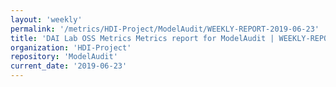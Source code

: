 ```yaml
---
layout: 'weekly'
permalink: '/metrics/HDI-Project/ModelAudit/WEEKLY-REPORT-2019-06-23'
title: 'DAI Lab OSS Metrics Metrics report for ModelAudit | WEEKLY-REPORT-2019-06-23'
organization: 'HDI-Project'
repository: 'ModelAudit'
current_date: '2019-06-23'
---
```

